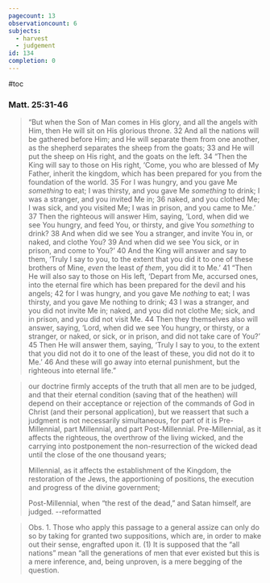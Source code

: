 ```yaml
---
pagecount: 13
observationcount: 6
subjects:
  - harvest
  - judgement
id: 134
completion: 0
---
```

#toc
### Matt. 25:31-46
>“But when the Son of Man comes in His glory, and all the angels with Him, then He will sit on His glorious throne. 32 And all the nations will be gathered before Him; and He will separate them from one another, as the shepherd separates the sheep from the goats; 33 and He will put the sheep on His right, and the goats on the left. 34 “Then the King will say to those on His right, ‘Come, you who are blessed of My Father, inherit the kingdom, which has been prepared for you from the foundation of the world. 35 For I was hungry, and you gave Me _something_ to eat; I was thirsty, and you gave Me _something_ to drink; I was a stranger, and you invited Me in; 36 naked, and you clothed Me; I was sick, and you visited Me; I was in prison, and you came to Me.’ 37 Then the righteous will answer Him, saying, ‘Lord, when did we see You hungry, and feed You, or thirsty, and give You _something_ to drink? 38 And when did we see You a stranger, and invite You in, or naked, and clothe You? 39 And when did we see You sick, or in prison, and come to You?’ 40 And the King will answer and say to them, ‘Truly I say to you, to the extent that you did it to one of these brothers of Mine, _even_ the least _of them_, you did it to Me.’ 41 “Then He will also say to those on His left, ‘Depart from Me, accursed ones, into the eternal fire which has been prepared for the devil and his angels; 42 for I was hungry, and you gave Me _nothing_ to eat; I was thirsty, and you gave Me nothing to drink; 43 I was a stranger, and you did not invite Me in; naked, and you did not clothe Me; sick, and in prison, and you did not visit Me. 44 Then they themselves also will answer, saying, ‘Lord, when did we see You hungry, or thirsty, or a stranger, or naked, or sick, or in prison, and did not take care of You?’ 45 Then He will answer them, saying, ‘Truly I say to you, to the extent that you did not do it to one of the least of these, you did not do it to Me.’ 46 And these will go away into eternal punishment, but the righteous into eternal life.”

>our doctrine firmly accepts of the truth that all men are to be judged, and that their eternal condition (saving that of the heathen) will depend on their acceptance or rejection of the commands of God in Christ (and their personal application), but we reassert that such a judgment is not necessarily simultaneous, for part of it is Pre-Millennial, part Millennial, and part Post-Millennial.
>Pre-Millennial, 
>as it affects the righteous, the overthrow of the living wicked, and the carrying into postponement the non-resurrection of the wicked dead until the close of the one thousand years; 
>
>Millennial, 
>as it affects the establishment of the Kingdom, the restoration of the Jews, the apportioning of positions, the execution and progress of the divine government; 
>
>Post-Millennial, 
>when “the rest of the dead,” and Satan himself, are judged.
>--reformatted

>Obs. 1. Those who apply this passage to a general assize can only do so by taking for granted two suppositions, which are, in order to make out their sense, engrafted upon it. 
>(1) It is supposed that the “all nations” mean “all the generations of men that ever existed but this is a mere inference, and, being unproven, is a mere begging of the question.
>

 